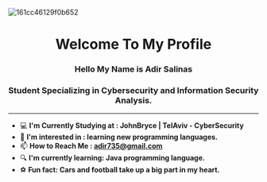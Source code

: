 
![161cc46129f0b652](https://github.com/AdirSalinas/AdirSalinas/assets/162021031/5e17dfd5-c122-490c-b43e-bed0c8616c62)

<h1 align="center">Welcome To My Profile</h1>

### <p align="center">Hello My Name is Adir Salinas  </p>
### <p align="center">Student Specializing in Cybersecurity and Information Security Analysis.</p>
---

- 💻 **I'm Currently Studying at :  JohnBryce | TelAviv - CyberSecurity**
- 👀 **I'm interested in : learning new programming languages.**
- 📫 **How to Reach Me : adir735@gmail.com**
- 🔍 **I'm currently learning: Java programming language.**
- ⚽ **Fun fact: Cars and football take up a big part in my heart.**

<!---
AdirSalinas/AdirSalinas is a ✨ special ✨ repository because its `README.md` (this file) appears on your GitHub profile.
You can click the Preview link to take a look at your changes.
--->


